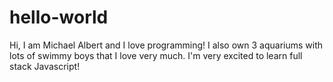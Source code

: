 # hello-world

Hi, I am Michael Albert and I love programming! I also own 3 aquariums with lots of swimmy boys that I love very much. I'm very excited to learn full stack Javascript!
